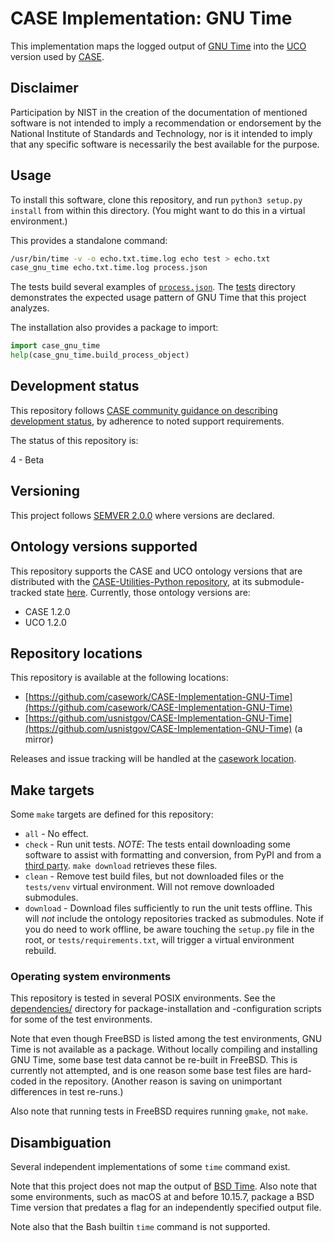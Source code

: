 # CASE Implementation: GNU Time

This implementation maps the logged output of [GNU Time](https://www.gnu.org/software/time/) into the [UCO](https://github.com/ucoProject/UCO/) version used by [CASE](https://caseontology.org/).


## Disclaimer

Participation by NIST in the creation of the documentation of mentioned software is not intended to imply a recommendation or endorsement by the National Institute of Standards and Technology, nor is it intended to imply that any specific software is necessarily the best available for the purpose.


## Usage

To install this software, clone this repository, and run `python3 setup.py install` from within this directory.  (You might want to do this in a virtual environment.)

This provides a standalone command:

```bash
/usr/bin/time -v -o echo.txt.time.log echo test > echo.txt
case_gnu_time echo.txt.time.log process.json
```

The tests build several examples of [`process.json`](tests/from_pip/process.json).  The [tests](tests/) directory demonstrates the expected usage pattern of GNU Time that this project analyzes.

The installation also provides a package to import:

```python
import case_gnu_time
help(case_gnu_time.build_process_object)
```


## Development status

This repository follows [CASE community guidance on describing development status](https://caseontology.org/resources/github_policies.html#development-statuses), by adherence to noted support requirements.

The status of this repository is:

4 - Beta


## Versioning

This project follows [SEMVER 2.0.0](https://semver.org/) where versions are declared.


## Ontology versions supported

This repository supports the CASE and UCO ontology versions that are distributed with the [CASE-Utilities-Python repository](https://github.com/casework/CASE-Utilities-Python), at its submodule-tracked state [here](dependencies/CASE-Utilities-Python).  Currently, those ontology versions are:

* CASE 1.2.0
* UCO 1.2.0


## Repository locations

This repository is available at the following locations:
* [https://github.com/casework/CASE-Implementation-GNU-Time](https://github.com/casework/CASE-Implementation-GNU-Time)
* [https://github.com/usnistgov/CASE-Implementation-GNU-Time](https://github.com/usnistgov/CASE-Implementation-GNU-Time) (a mirror)

Releases and issue tracking will be handled at the [casework location](https://github.com/casework/CASE-Implementation-GNU-Time).


## Make targets

Some `make` targets are defined for this repository:
* `all` - No effect.
* `check` - Run unit tests.  *NOTE*: The tests entail downloading some software to assist with formatting and conversion, from PyPI and from a [third party](https://github.com/edmcouncil/rdf-toolkit).  `make download` retrieves these files.
* `clean` - Remove test build files, but not downloaded files or the `tests/venv` virtual environment.  Will not remove downloaded submodules.
* `download` - Download files sufficiently to run the unit tests offline.  This will *not* include the ontology repositories tracked as submodules.  Note if you do need to work offline, be aware touching the `setup.py` file in the root, or `tests/requirements.txt`, will trigger a virtual environment rebuild.


### Operating system environments

This repository is tested in several POSIX environments.  See the [dependencies/](dependencies/) directory for package-installation and -configuration scripts for some of the test environments.

Note that even though FreeBSD is listed among the test environments, GNU Time is not available as a package.  Without locally compiling and installing GNU Time, some base test data cannot be re-built in FreeBSD.  This is currently not attempted, and is one reason some base test files are hard-coded in the repository.  (Another reason is saving on unimportant differences in test re-runs.)

Also note that running tests in FreeBSD requires running `gmake`, not `make`.


## Disambiguation

Several independent implementations of some `time` command exist.

Note that this project does not map the output of [BSD Time](https://www.freebsd.org/cgi/man.cgi?query=time).  Also note that some environments, such as macOS at and before 10.15.7, package a BSD Time version that predates a flag for an independently specified output file.

Note also that the Bash builtin `time` command is not supported.
